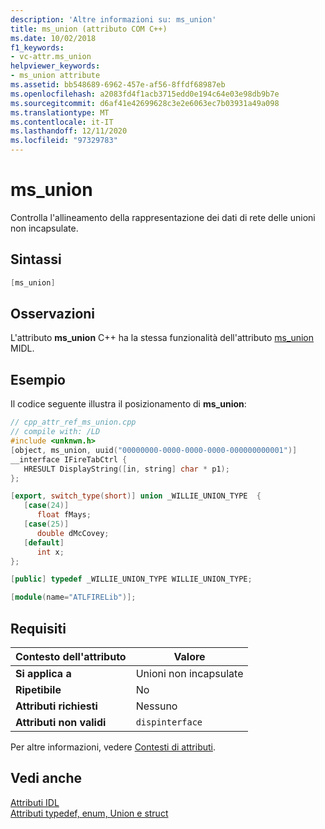 ```yaml
---
description: 'Altre informazioni su: ms_union'
title: ms_union (attributo COM C++)
ms.date: 10/02/2018
f1_keywords:
- vc-attr.ms_union
helpviewer_keywords:
- ms_union attribute
ms.assetid: bb548689-6962-457e-af56-8ffdf68987eb
ms.openlocfilehash: a2083fd4f1acb3715edd0e194c64e03e98db9b7e
ms.sourcegitcommit: d6af41e42699628c3e2e6063ec7b03931a49a098
ms.translationtype: MT
ms.contentlocale: it-IT
ms.lasthandoff: 12/11/2020
ms.locfileid: "97329783"
---
```

# <a name="ms_union"></a>ms_union

Controlla l'allineamento della rappresentazione dei dati di rete delle unioni non incapsulate.

## <a name="syntax"></a>Sintassi

```cpp
[ms_union]
```

## <a name="remarks"></a>Osservazioni

L'attributo **ms_union** C++ ha la stessa funzionalità dell'attributo [ms_union](/windows/win32/Midl/ms-union-attrib) MIDL.

## <a name="example"></a>Esempio

Il codice seguente illustra il posizionamento di **ms_union**:

```cpp
// cpp_attr_ref_ms_union.cpp
// compile with: /LD
#include <unknwn.h>
[object, ms_union, uuid("00000000-0000-0000-0000-000000000001")]
__interface IFireTabCtrl {
   HRESULT DisplayString([in, string] char * p1);
};

[export, switch_type(short)] union _WILLIE_UNION_TYPE  {
   [case(24)]
      float fMays;
   [case(25)]
      double dMcCovey;
   [default]
      int x;
};

[public] typedef _WILLIE_UNION_TYPE WILLIE_UNION_TYPE;

[module(name="ATLFIRELib")];
```

## <a name="requirements"></a>Requisiti

| Contesto dell'attributo | Valore |
|-|-|
|**Si applica a**|Unioni non incapsulate|
|**Ripetibile**|No|
|**Attributi richiesti**|Nessuno|
|**Attributi non validi**|`dispinterface`|

Per altre informazioni, vedere [Contesti di attributi](cpp-attributes-com-net.md#contexts).

## <a name="see-also"></a>Vedi anche

[Attributi IDL](idl-attributes.md)<br/>
[Attributi typedef, enum, Union e struct](typedef-enum-union-and-struct-attributes.md)
